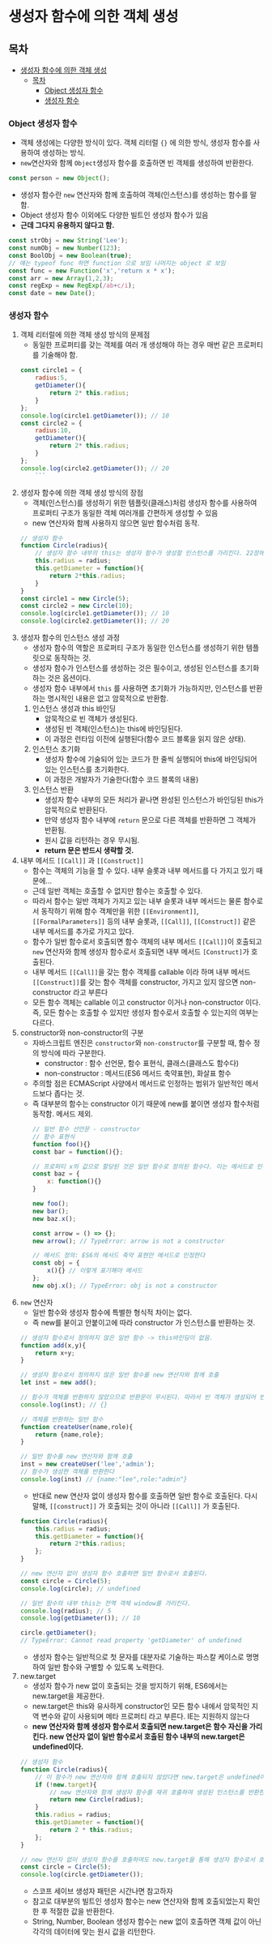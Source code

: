 # 생성자 함수에 의한 객체 생성
## 목차
- [생성자 함수에 의한 객체 생성](#생성자-함수에-의한-객체-생성)
  - [목차](#목차)
    - [Object 생성자 함수](#object-생성자-함수)
    - [생성자 함수](#생성자-함수)

### Object 생성자 함수
- 객체 생성에는 다양한 방식이 있다. 객체 리터럴 `{}` 에 의한 방식, 생성자 함수를 사용하여 생성하는 방식.
- `new`연산자와 함께 `Object`생성자 함수를 호출하면 빈 객체를 생성하여 반환한다.
```javascript
const person = new Object();
```
- 생성자 함수란 `new` 연산자와 함께 호출하여 객체(인스턴스)를 생성하는 함수를 말함.
- Object 생성자 함수 이외에도 다양한 빌트인 생성자 함수가 있음
- **근데 그다지 유용하지 않다고 함.**
```javascript
const strObj = new String('Lee');
const numObj = new Number(123);
const BoolObj = new Boolean(true);
// 얘는 typeof func 하면 function 으로 보임 나머지는 object 로 보임
const func = new Function('x','return x * x'); 
const arr = new Array(1,2,3);
const regExp = new RegExp(/ab+c/i);
const date = new Date();
```
### 생성자 함수
1. 객체 리터럴에 의한 객체 생성 방식의 문제점
    - 동일한 프로퍼티를 갖는 객체를 여러 개 생성해야 하는 경우 매번 같은 프로퍼티를 기술해야 함.
    ```javascript
    const circle1 = {
        radius:5,
        getDiameter(){
            return 2* this.radius;
        }
    };
    console.log(circle1.getDiameter()); // 10
    const circle2 = {
        radius:10,
        getDiameter(){
            return 2* this.radius;
        }
    };
    console.log(circle2.getDiameter()); // 20
        ```
2. 생성자 함수에 의한 객체 생성 방식의 장점
    - 객체(인스턴스)를 생성하기 위한 템플릿(클래스)처럼 생성자 함수를 사용하여 프로퍼티 구조가 동일한 객체 여러개를 간편하게 생성할 수 있음
    - new 연산자와 함께 사용하지 않으면 일반 함수처럼 동작.
    ```javascript
    // 생성자 함수
    function Circle(radius){
        // 생성자 함수 내부의 this는 생성자 함수가 생성할 인스턴스를 가리킨다. 22장에서 자세히...
        this.radius = radius;
        this.getDiameter = function(){
            return 2*this.radius;
        }
    }
    const circle1 = new Circle(5);
    const circle2 = new Circle(10);
    console.log(circle1.getDiameter()); // 10
    console.log(circle2.getDiameter()); // 20
    ```
3. 생성자 함수의 인스턴스 생성 과정
    - 생성자 함수의 역할은 프로퍼티 구조가 동일한 인스턴스를 생성하기 위한 템플릿으로 동작하는 것.
    - 생성자 함수가 인스턴스를 생성하는 것은 필수이고, 생성된 인스턴스를 초기화하는 것은 옵션이다.
    - 생성자 함수 내부에서 `this` 를 사용하면 초기화가 가능하지만, 인스턴스를 반환하는 명시적인 내용은 없고 암묵적으로 반환함.
    1. 인스턴스 생성과 this 바인딩
        - 암묵적으로 빈 객체가 생성된다.
        - 생성된 빈 객체(인스턴스)는 this에 바인딩된다.
        - 이 과정은 런타임 이전에 실행된다(함수 코드 블록을 읽지 않은 상태).
    2. 인스턴스 초기화
        - 생성자 함수에 기술되어 있는 코드가 한 줄씩 실행되어 this에 바인딩되어 있는 인스턴스를 초기화한다.
        - 이 과정은 개발자가 기술한다(함수 코드 블록의 내용)
    3. 인스턴스 반환
        - 생성자 함수 내부의 모든 처리가 끝나면 완성된 인스턴스가 바인딩된 this가 암묵적으로 반환된다.
        - 만약 생성자 함수 내부에 `return` 문으로 다른 객체를 반환하면 그 객체가 반환됨.
        - 원시 값을 리턴하는 경우 무시됨.
        - **return 문은 반드시 생략할 것.**
4. 내부 메서드 `[[Call]]` 과 `[[Construct]]`
    - 함수는 객체의 기능을 할 수 있다. 내부 슬롯과 내부 메서드를 다 가지고 있기 때문에...
    - 근데 일반 객체는 호출할 수 없지만 함수는 호출할 수 있다.
    - 따라서 함수는 일반 객체가 가지고 있는 내부 슬롯과 내부 메서드는 물론 함수로서 동작하기 위해 함수 객체만을 위한 `[[Environment]]`, `[[FormalParameters]]` 등의 내부 슬롯과, `[[Call]]`, `[[Construct]]` 같은 내부 메서드를 추가로 가지고 있다.
    - 함수가 일반 함수로서 호출되면 함수 객체의 내부 메서드 `[[Call]]`이 호출되고 `new` 연산자와 함께 생성자 함수로서 호출되면 내부 메서드 `[Construct]`가 호출된다.
    - 내부 메서드 `[[Call]]`을 갖는 함수 객체를 callable 이라 하며 내부 메서드 `[[Construct]]`를 갖는 함수 객체를 constructor, 가지고 있지 않으면 non-constructor 라고 부른다
    - 모든 함수 객체는 callable 이고 constructor 이거나 non-constructor 이다. 즉, 모든 함수는 호출할 수 있지만 생성자 함수로서 호출할 수 있는지의 여부는 다르다.
5. constructor와 non-constructor의 구분
    - 자바스크립트 엔진은 `constructor`와 `non-constructor`를 구분할 때, 함수 정의 방식에 따라 구분한다.
      - constructor : 함수 선언문, 함수 표현식, 클래스(클래스도 함수다)
      - non-constructor : 메서드(ES6 메서드 축약표현), 화살표 함수
    - 주의할 점은 ECMAScript 사양에서 메서드로 인정하는 범위가 일반적인 메서드보다 좁다는 것.
    - 즉 대부분의 함수는 constructor 이기 때문에 new를 붙이면 생성자 함수처럼 동작함. 메서드 제외.
        ```javascript
        // 일반 함수 선언문 - constructor
        // 함수 표현식
        function foo(){}
        const bar = function(){};

        // 프로퍼티 x의 값으로 할당된 것은 일반 함수로 정의된 함수다. 이는 메서드로 인정하지 않는다.
        const baz = {
            x: function(){}
        }

        new foo();
        new bar();
        new baz.x();

        const arrow = () => {};
        new arrow(); // TypeError: arrow is not a constructor

        // 메서드 정의: ES6의 메서드 축약 표현만 메서드로 인정한다
        const obj = {
            x(){} // 이렇게 표기해야 메서드
        };
        new obj.x(); // TypeError: obj is not a constructor
        ```
6. `new` 연산자
    - 일반 함수와 생성자 함수에 특별한 형식적 차이는 없다.
    - 즉 new를 붇이고 안붙이고에 따라 constructor 가 인스턴스를 반환하는 것.
    ```javascript
    // 생성자 함수로서 정의하지 않은 일반 함수 -> this바인딩이 없음.
    function add(x,y){
        return x+y;
    }
    
    // 생성자 함수로서 정의하지 않은 일반 함수를 new 연산자와 함께 호출
    let inst = new add();

    // 함수가 객체를 반환하지 않았으므로 반환문이 무시된다. 따라서 빈 객체가 생성되어 반환된다.
    console.log(inst); // {}

    // 객체를 반환하는 일반 함수
    function createUser(name,role){
        return {name,role};
    }

    // 일반 함수를 new 연산자와 함께 호출
    inst = new createUser('lee','admin');
    // 함수가 생성한 객체를 반환한다
    console.log(inst) // {name:"lee",role:"admin"}
    ```
    - 반대로 new 연산자 없이 생성자 함수를 호출하면 일반 함수로 호출된다. 다시말해, `[[construct]]` 가 호출되는 것이 아니라 `[[Call]]` 가 호출된다.
    ```javascript
    function Circle(radius){
        this.radius = radius;
        this.getDiameter = function(){
            return 2*this.radius;
        };
    }

    // new 연산자 없이 생성자 함수 호출하면 일반 함수로서 호출된다.
    const circle = Circle(5);
    console.log(circle); // undefined

    // 일반 함수의 내부 this는 전역 객체 window를 가리킨다.
    console.log(radius); // 5
    console.log(getDiameter()); // 10

    circle.getDiameter();
    // TypeError: Cannot read property 'getDiameter' of undefined
    ```
    - 생성자 함수는 일반적으로 첫 문자를 대분자로 기술하는 파스칼 케이스로 명명하여 일반 함수와 구별할 수 있도록 노력한다.
7. new.target
    - 생성자 함수가 new 없이 호출되는 것을 방지하기 위해, ES6에서는 new.target을 제공한다.
    - new.target은 this와 유사하게 constructor인 모든 함수 내에서 암묵적인 지역 변수와 같이 사용되며 메타 프로퍼티 라고 부른다. IE는 지원하지 않는다
    - **new 연산자와 함께 생성자 함수로서 호출되면 new.target은 함수 자신을 가리킨다. new 연산자 없이 일반 함수로서 호출된 함수 내부의 new.target은 undefined이다.**
    ```javascript
    // 생성자 함수
    function Circle(radius){
        // 이 함수가 new 연산자와 함께 호출되지 않았다면 new.target은 undefined이다.
        if (!new.target){
            // new 연산자와 함께 생성자 함수를 재귀 호출하여 생성된 인스턴스를 반환한다
            return new Circle(radius);
        }
        this.radius = radius;
        this.getDiameter = function(){
            return 2 * this.radius;
        };
    }

    // new 연산자 없이 생성자 함수를 호출하여도 new.target을 통해 생성자 함수로서 호출된다.
    const circle = Circle(5);
    console.log(circle.getDiameter());
    ```
    - 스코프 세이브 생성자 패턴은 시간나면 참고하자
    - 참고로 대부분의 빌트인 생성자 함수는 new 연산자와 함께 호출되었는지 확인한 후 적절한 값을 반환한다.
    - String, Number, Boolean 생성자 함수는 new 없이 호출하면 객체 값이 아닌 각각의 데이터에 맞는 원시 값을 리턴한다.